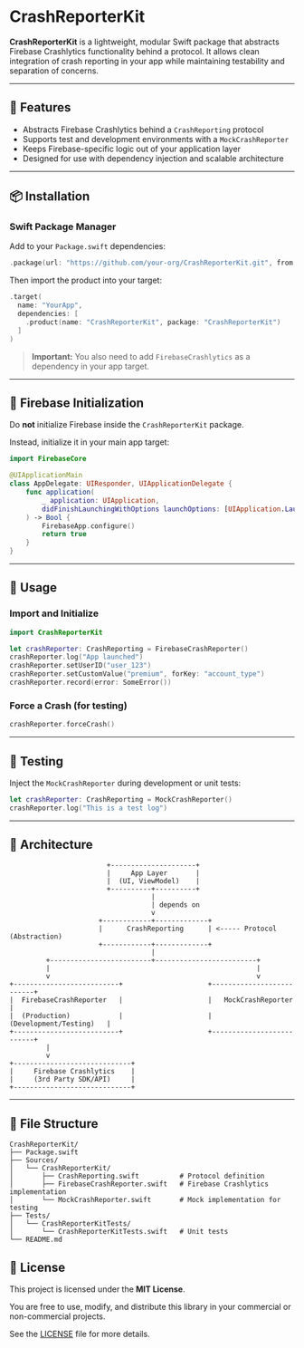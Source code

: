 # CrashReporterKit

**CrashReporterKit** is a lightweight, modular Swift package that abstracts Firebase Crashlytics functionality behind a protocol. It allows clean integration of crash reporting in your app while maintaining testability and separation of concerns.

---

## 🚀 Features

- Abstracts Firebase Crashlytics behind a `CrashReporting` protocol
- Supports test and development environments with a `MockCrashReporter`
- Keeps Firebase-specific logic out of your application layer
- Designed for use with dependency injection and scalable architecture

---

## 📦 Installation

### Swift Package Manager

Add to your `Package.swift` dependencies:

```swift
.package(url: "https://github.com/your-org/CrashReporterKit.git", from: "1.0.0"),
```

Then import the product into your target:

```swift
.target(
  name: "YourApp",
  dependencies: [
    .product(name: "CrashReporterKit", package: "CrashReporterKit")
  ]
)
```

> **Important:** You also need to add `FirebaseCrashlytics` as a dependency in your app target.

---

## 🔧 Firebase Initialization

Do **not** initialize Firebase inside the `CrashReporterKit` package.

Instead, initialize it in your main app target:

```swift
import FirebaseCore

@UIApplicationMain
class AppDelegate: UIResponder, UIApplicationDelegate {
    func application(
        _ application: UIApplication,
        didFinishLaunchingWithOptions launchOptions: [UIApplication.LaunchOptionsKey: Any]?
    ) -> Bool {
        FirebaseApp.configure()
        return true
    }
}
```

---

## 🧩 Usage

### Import and Initialize

```swift
import CrashReporterKit

let crashReporter: CrashReporting = FirebaseCrashReporter()
crashReporter.log("App launched")
crashReporter.setUserID("user_123")
crashReporter.setCustomValue("premium", forKey: "account_type")
crashReporter.record(error: SomeError())
```

### Force a Crash (for testing)

```swift
crashReporter.forceCrash()
```

---

## 🧪 Testing

Inject the `MockCrashReporter` during development or unit tests:

```swift
let crashReporter: CrashReporting = MockCrashReporter()
crashReporter.log("This is a test log")
```

---

## 📐 Architecture

```text
                        +---------------------+
                        |     App Layer       |
                        |  (UI, ViewModel)    |
                        +----------+----------+
                                   |
                                   | depends on
                                   v
                      +------------+-------------+
                      |      CrashReporting      | <----- Protocol (Abstraction)
                      +------------+-------------+
                                   |
         +-------------------------+-------------------------+
         |                                                   |
         v                                                   v
+--------------------------+                     +--------------------------+
|  FirebaseCrashReporter   |                     |   MockCrashReporter       |
|  (Production)            |                     |   (Development/Testing)   |
+--------------------------+                     +--------------------------+
         |
         v
+-----------------------------+
|     Firebase Crashlytics    |
|     (3rd Party SDK/API)     |
+-----------------------------+
```

---

## 📁 File Structure

```
CrashReporterKit/
├── Package.swift
├── Sources/
│   └── CrashReporterKit/
│       ├── CrashReporting.swift          # Protocol definition
│       ├── FirebaseCrashReporter.swift   # Firebase Crashlytics implementation
│       └── MockCrashReporter.swift       # Mock implementation for testing
├── Tests/
│   └── CrashReporterKitTests/
│       └── CrashReporterKitTests.swift   # Unit tests
└── README.md
```

## 📄 License

This project is licensed under the **MIT License**.

You are free to use, modify, and distribute this library in your commercial or non-commercial projects.

See the [LICENSE](LICENSE) file for more details.

